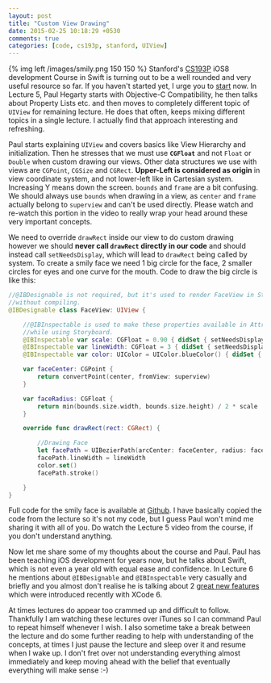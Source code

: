 ```yaml
---
layout: post
title: "Custom View Drawing"
date: 2015-02-25 10:18:29 +0530
comments: true
categories: [code, cs193p, stanford, UIView]
---
```


{% img left /images/smily.png 150 150 %} Stanford's [CS193P](https://itunes.apple.com/us/course/developing-ios-8-apps-swift/id961180099) iOS8 development Course in Swift is turning out to be a well rounded and very useful resource so far. If you haven't started yet, I urge you to [start](/calculator) now. In Lecture 5, Paul Hegarty starts with Objective-C Compatibility, he then talks about Property Lists etc. and then moves to completely different topic of `UIView` for remaining lecture. He does that often, keeps mixing different topics in a single lecture. I actually find that approach interesting and refreshing.

<!-- more --> 
Paul starts explaining `UIView` and covers basics like View Hierarchy and initialization. Then he stresses that we must use **`CGFloat`** and not `Float` or `Double` when custom drawing our views. Other data structures we use with views are `CGPoint`, `CGSize` and `CGRect`. **Upper-Left is considered as origin** in view coordinate system, and not lower-left like in Cartesian system. Increasing Y means down the screen. `bounds` and `frame` are a bit confusing. We should always use `bounds` when drawing in a view, as `center` and `frame` actually belong to `superview` and can't be used directly. Please watch and re-watch this portion in the video to really wrap your head around these very important concepts.

We need to override `drawRect` inside our view to do custom drawing however we should **never call `drawRect` directly in our code** and should instead call `setNeedsDisplay`, which will lead to `drawRect` being called by system. To create a smily face we need 1 big circle for the face, 2 smaller circles for eyes and one curve for the mouth. Code to draw the big circle is like this:

``` swift
//@IBDesignable is not required, but it's used to render FaceView in Storyboard
//without compiling.
@IBDesignable class FaceView: UIView {

    //@IBInspectable is used to make these properties available in Attributes Inspector
    //while using Storyboard.
    @IBInspectable var scale: CGFloat = 0.90 { didSet { setNeedsDisplay() } }
    @IBInspectable var lineWidth: CGFloat = 3 { didSet { setNeedsDisplay() } }
    @IBInspectable var color: UIColor = UIColor.blueColor() { didSet { setNeedsDisplay() } }

    var faceCenter: CGPoint {
        return convertPoint(center, fromView: superview)
    }

    var faceRadius: CGFloat {
        return min(bounds.size.width, bounds.size.height) / 2 * scale
    }

    override func drawRect(rect: CGRect) {

        //Drawing Face
        let facePath = UIBezierPath(arcCenter: faceCenter, radius: faceRadius, startAngle: 0, endAngle: CGFloat(2 * M_PI), clockwise: true)
        facePath.lineWidth = lineWidth
        color.set()
        facePath.stroke()

    }
}

``` 
Full code for the smily face is available at [Github](https://github.com/palewar/Swift-Samples). I have basically copied the code from the lecture so it's not my code, but I guess Paul won't mind me sharing it with all of you. Do watch the Lecture 5 video from the course, if you don't understand anything.

Now let me share some of my thoughts about the course and Paul. Paul has been teaching iOS development for years now, but he talks about Swift, which is not even a year old with equal ease and confidence. In Lecture 6 he mentions about `@IBDesignable` and `@IBInspectable` very casually and briefly and you almost don't realise he is talking about 2 [great new features](http://nshipster.com/ibinspectable-ibdesignable/) which were introduced recently with XCode 6. 

At times lectures do appear too crammed up and difficult to follow. Thankfully I am watching these lectures over iTunes so I can command Paul to repeat himself whenever I wish. I also sometime take a break between the lecture and do some further reading to help with understanding of the concepts, at times I just pause the lecture and sleep over it and resume when I wake up. I don't fret over not understanding everything almost immediately and keep moving ahead with the belief that eventually everything will make sense :-)